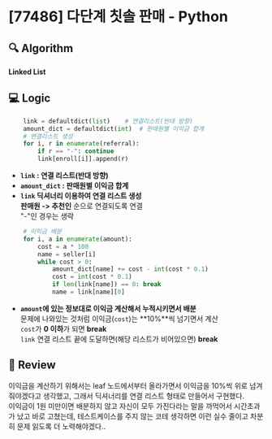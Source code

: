 # [77486] 다단계 칫솔 판매 - Python

## 🔍 Algorithm
**Linked List**

## 💻 Logic

```Python
    link = defaultdict(list)    # 연결리스트(반대 방향)
    amount_dict = defaultdict(int)  # 판매원별 이익금 합계
    # 연결리스트 생성
    for i, r in enumerate(referral):
        if r == "-": continue
        link[enroll[i]].append(r)
```
- **`link` : 연결 리스트(반대 방향)**  
- **`amount_dict` : 판매원별 이익금 합계**  
- **`link` 딕셔너리 이용하여 연결 리스트 생성**  
    **판매원 -> 추천인** 순으로 연결되도록 연결  
    "-"인 경우는 생략  

```Python
    # 이익금 배분
    for i, a in enumerate(amount):
        cost = a * 100
        name = seller[i]
        while cost > 0:
            amount_dict[name] += cost - int(cost * 0.1)
            cost = int(cost * 0.1)
            if len(link[name]) == 0: break
            name = link[name][0]
```
- **`amount`에 있는 정보대로 이익금 계산해서 누적시키면서 배분**  
    문제에 나와있는 것처럼 이익금(`cost`)는 **10%**씩 넘기면서 계산  
    `cost`가 **0 이하**가 되면 **break**  
    `link` 연결 리스트 끝에 도달하면(해당 리스트가 비어있으면) **break**  


## 📝 Review

이익금을 계산하기 위해서는 leaf 노드에서부터 올라가면서 이익금을 10%씩 위로 넘겨줘야겠다고 생각했고, 그래서 딕셔너리를 연결 리스트 형태로 만들어서 구현했다.  
이익금이 1원 미만이면 배분하지 않고 자신이 모두 가진다라는 말을 까먹어서 시간초과가 났고 바로 고쳤는데, 테스트케이스를 주지 않는 코테 생각하면 이런 실수 줄이고 차분히 문제 읽도록 더 노력해야겠다..  
